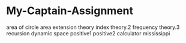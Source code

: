 # My-Captain-Assignment
area of circle
area
extension
theory
index
theory.2
frequency
theory.3
recursion
dynamic
space
positive1
positive2
calculator
mississippi
